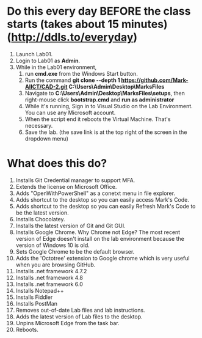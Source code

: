 
# Do this every day **BEFORE** the class starts (takes about 15 minutes)  (http://ddls.to/everyday)
1. Launch Lab01.
2. Login to Lab01 as **Admin**.
3. While in the Lab01 environment,
   1. run **cmd.exe** from the Windows  Start button.
   2. Run the command **git clone --depth 1 https://github.com/Mark-AIICT/CAD-2.git C:\Users\Admin\Desktop\MarksFiles**
   3. Navigate to **C:\Users\Admin\Desktop\MarksFiles\setups**, then right-mouse click **bootstrap.cmd** and **run as administrator**
   4. While it's running, Sign in to Visual Studio on the Lab Environment. You can use any Microsoft account.
   5. When the script end it reboots the Virtual Machine. That's necessary.
   6. Save the lab. (the save link is at the top right of the screen in the dropdown menu)

# What does this do?
1. Installs Git Credential manager to support MFA.
2. Extends the license on Microsoft Office.
3. Adds "OpenWithPowerShell" as a conetxt menu in file explorer.
4. Adds shortcut to the desktop so you can easily access Mark's Code.
4. Adds shortcut to the desktop so you can easily Refresh Mark's Code to be the latest version.
5. Installs Chocolatey.
6. Installs the latest version of Git and Git GUI.
7. Installs Google Chrome. Why Chrome not Edge? The most recent version of Edge doesn't install on the lab environment because the version of Windows 10 is old.
8. Sets Google Chrome to be the default browser.
9. Adds the 'Octotree' extension to Google chrome which is very useful when you are browsing GitHub.
10. Installs .net framework 4.7.2
10. Installs .net framework 4.8
11. Installs .net framework 6.0
12. Installs Notepad++
13. Installs Fiddler
13. Installs PostMan
13. Removes out-of-date Lab files and lab instructions.
14. Adds the latest version of Lab files to the desktop.
15. Unpins Microsoft Edge from the task bar.
15. Reboots.